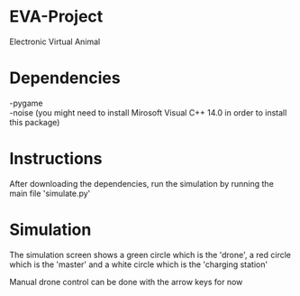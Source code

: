 # EVA-Project
Electronic Virtual Animal

# Dependencies
-pygame  
-noise (you might need to install Mirosoft Visual C++ 14.0 in order to install this package)
# Instructions
After downloading the dependencies, run the simulation by running the main file 'simulate.py'
# Simulation
The simulation screen shows a green circle which is the 'drone', a red circle which is the 'master' and a white circle which is the 'charging station'

Manual drone control can be done with the arrow keys for now


